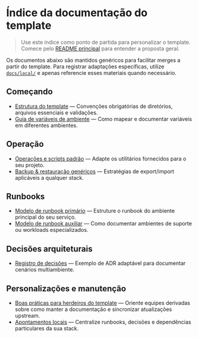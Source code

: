 # Índice da documentação do template

> Use este índice como ponto de partida para personalizar o template. Comece pelo [README principal](../README.md) para entender a proposta geral.

Os documentos abaixo são mantidos genéricos para facilitar merges a partir do template. Para registrar adaptações específicas,
utilize [`docs/local/`](./local/README.md) e apenas referencie esses materiais quando necessário.

## Começando

- [Estrutura do template](./STRUCTURE.md) — Convenções obrigatórias de diretórios, arquivos essenciais e validações.
- [Guia de variáveis de ambiente](../env/README.md) — Como mapear e documentar variáveis em diferentes ambientes.

## Operação

- [Operações e scripts padrão](./OPERATIONS.md) — Adapte os utilitários fornecidos para o seu projeto.
- [Backup & restauração genéricos](./BACKUP_RESTORE.md) — Estratégias de export/import aplicáveis a qualquer stack.

## Runbooks

- [Modelo de runbook primário](./core.md) — Estruture o runbook do ambiente principal do seu serviço.
- [Modelo de runbook auxiliar](./media.md) — Como documentar ambientes de suporte ou workloads especializados.

## Decisões arquiteturais

- [Registro de decisões](./ADR/0001-multi-environment-structure.md) — Exemplo de ADR adaptável para documentar cenários multiambiente.

## Personalizações e manutenção

- [Boas práticas para herdeiros do template](./TEMPLATE_BEST_PRACTICES.md) — Oriente equipes derivadas sobre como manter a documentação e sincronizar atualizações upstream.
- [Apontamentos locais](./local/README.md) — Centralize runbooks, decisões e dependências particulares da sua stack.
